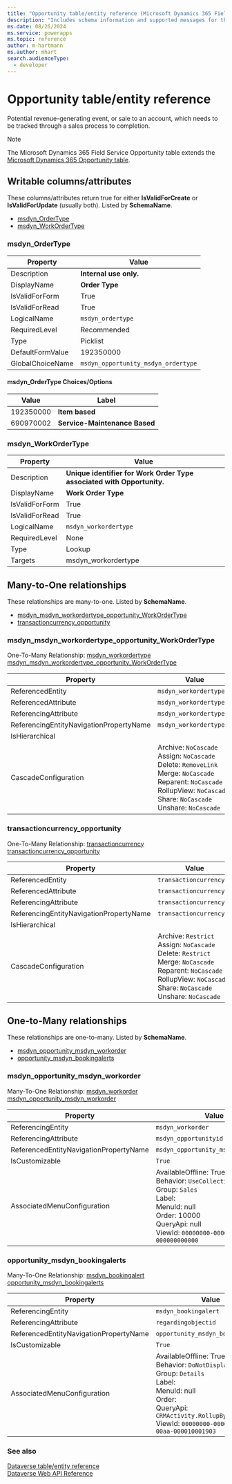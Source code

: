 ```yaml
---
title: "Opportunity table/entity reference (Microsoft Dynamics 365 Field Service)"
description: "Includes schema information and supported messages for the Opportunity table/entity with Microsoft Dynamics 365 Field Service."
ms.date: 08/26/2024
ms.service: powerapps
ms.topic: reference
author: m-hartmann
ms.author: mhart
search.audienceType: 
  - developer
---
```


# Opportunity table/entity reference

Potential revenue-generating event, or sale to an account, which needs to be tracked through a sales process to completion.

> [!NOTE]
> The Microsoft Dynamics 365 Field Service Opportunity table extends the [Microsoft Dynamics 365 Opportunity table](/dynamics365/developer/entities/opportunity).



## Writable columns/attributes

These columns/attributes return true for either **IsValidForCreate** or **IsValidForUpdate** (usually both). Listed by **SchemaName**.

- [msdyn_OrderType](#BKMK_msdyn_OrderType)
- [msdyn_WorkOrderType](#BKMK_msdyn_WorkOrderType)

### <a name="BKMK_msdyn_OrderType"></a> msdyn_OrderType

|Property|Value|
|---|---|
|Description|**Internal use only.**|
|DisplayName|**Order Type**|
|IsValidForForm|True|
|IsValidForRead|True|
|LogicalName|`msdyn_ordertype`|
|RequiredLevel|Recommended|
|Type|Picklist|
|DefaultFormValue|192350000|
|GlobalChoiceName|`msdyn_opportunity_msdyn_ordertype`|

#### msdyn_OrderType Choices/Options

|Value|Label|
|---|---|
|192350000|**Item based**|
|690970002|**Service-Maintenance Based**|

### <a name="BKMK_msdyn_WorkOrderType"></a> msdyn_WorkOrderType

|Property|Value|
|---|---|
|Description|**Unique identifier for Work Order Type associated with Opportunity.**|
|DisplayName|**Work Order Type**|
|IsValidForForm|True|
|IsValidForRead|True|
|LogicalName|`msdyn_workordertype`|
|RequiredLevel|None|
|Type|Lookup|
|Targets|msdyn_workordertype|


## Many-to-One relationships

These relationships are many-to-one. Listed by **SchemaName**.

- [msdyn_msdyn_workordertype_opportunity_WorkOrderType](#BKMK_msdyn_msdyn_workordertype_opportunity_WorkOrderType)
- [transactioncurrency_opportunity](#BKMK_transactioncurrency_opportunity)

### <a name="BKMK_msdyn_msdyn_workordertype_opportunity_WorkOrderType"></a> msdyn_msdyn_workordertype_opportunity_WorkOrderType

One-To-Many Relationship: [msdyn_workordertype msdyn_msdyn_workordertype_opportunity_WorkOrderType](msdyn_workordertype.md#BKMK_msdyn_msdyn_workordertype_opportunity_WorkOrderType)

|Property|Value|
|---|---|
|ReferencedEntity|`msdyn_workordertype`|
|ReferencedAttribute|`msdyn_workordertypeid`|
|ReferencingAttribute|`msdyn_workordertype`|
|ReferencingEntityNavigationPropertyName|`msdyn_workordertype`|
|IsHierarchical||
|CascadeConfiguration|Archive: `NoCascade`<br />Assign: `NoCascade`<br />Delete: `RemoveLink`<br />Merge: `NoCascade`<br />Reparent: `NoCascade`<br />RollupView: `NoCascade`<br />Share: `NoCascade`<br />Unshare: `NoCascade`|

### <a name="BKMK_transactioncurrency_opportunity"></a> transactioncurrency_opportunity

One-To-Many Relationship: [transactioncurrency transactioncurrency_opportunity](transactioncurrency.md#BKMK_transactioncurrency_opportunity)

|Property|Value|
|---|---|
|ReferencedEntity|`transactioncurrency`|
|ReferencedAttribute|`transactioncurrencyid`|
|ReferencingAttribute|`transactioncurrencyid`|
|ReferencingEntityNavigationPropertyName|`transactioncurrencyid`|
|IsHierarchical||
|CascadeConfiguration|Archive: `Restrict`<br />Assign: `NoCascade`<br />Delete: `Restrict`<br />Merge: `NoCascade`<br />Reparent: `NoCascade`<br />RollupView: `NoCascade`<br />Share: `NoCascade`<br />Unshare: `NoCascade`|


## One-to-Many relationships

These relationships are one-to-many. Listed by **SchemaName**.

- [msdyn_opportunity_msdyn_workorder](#BKMK_msdyn_opportunity_msdyn_workorder)
- [opportunity_msdyn_bookingalerts](#BKMK_opportunity_msdyn_bookingalerts)

### <a name="BKMK_msdyn_opportunity_msdyn_workorder"></a> msdyn_opportunity_msdyn_workorder

Many-To-One Relationship: [msdyn_workorder msdyn_opportunity_msdyn_workorder](msdyn_workorder.md#BKMK_msdyn_opportunity_msdyn_workorder)

|Property|Value|
|---|---|
|ReferencingEntity|`msdyn_workorder`|
|ReferencingAttribute|`msdyn_opportunityid`|
|ReferencedEntityNavigationPropertyName|`msdyn_opportunity_msdyn_workorder`|
|IsCustomizable|`True`|
|AssociatedMenuConfiguration|AvailableOffline: True<br />Behavior: `UseCollectionName`<br />Group: `Sales`<br />Label: <br />MenuId: null<br />Order: 10000<br />QueryApi: null<br />ViewId: `00000000-0000-0000-0000-000000000000`|

### <a name="BKMK_opportunity_msdyn_bookingalerts"></a> opportunity_msdyn_bookingalerts

Many-To-One Relationship: [msdyn_bookingalert opportunity_msdyn_bookingalerts](msdyn_bookingalert.md#BKMK_opportunity_msdyn_bookingalerts)

|Property|Value|
|---|---|
|ReferencingEntity|`msdyn_bookingalert`|
|ReferencingAttribute|`regardingobjectid`|
|ReferencedEntityNavigationPropertyName|`opportunity_msdyn_bookingalerts`|
|IsCustomizable|`True`|
|AssociatedMenuConfiguration|AvailableOffline: True<br />Behavior: `DoNotDisplay`<br />Group: `Details`<br />Label: <br />MenuId: null<br />Order: <br />QueryApi: `CRMActivity.RollupByParty`<br />ViewId: `00000000-0000-0000-00aa-000010001903`|



### See also

[Dataverse table/entity reference](../about-entity-reference.md)  
[Dataverse Web API Reference](/power-apps/developer/data-platform/webapi/reference/about)   

